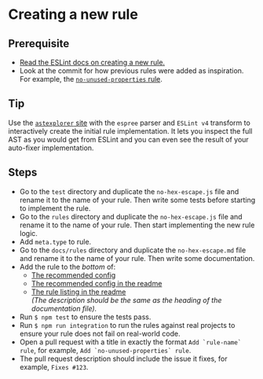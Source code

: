 # Creating a new rule

## Prerequisite

- [Read the ESLint docs on creating a new rule.](https://eslint.org/docs/developer-guide/working-with-rules)
- Look at the commit for how previous rules were added as inspiration. For example, the [`no-unused-properties` rule](https://github.com/sindresorhus/eslint-plugin-unicorn/commit/0179443f24326fb01342a0bf799f7ac66e0e2c23).


## Tip

Use the [`astexplorer` site](https://astexplorer.net) with the `espree` parser and `ESLint v4` transform to interactively create the initial rule implementation. It lets you inspect the full AST as you would get from ESLint and you can even see the result of your auto-fixer implementation.


## Steps

- Go to the `test` directory and duplicate the `no-hex-escape.js` file and rename it to the name of your rule. Then write some tests before starting to implement the rule.
- Go to the `rules` directory and duplicate the `no-hex-escape.js` file and rename it to the name of your rule. Then start implementing the new rule logic.
- Add `meta.type` to rule.
- Go to the `docs/rules` directory and duplicate the `no-hex-escape.md` file and rename it to the name of your rule. Then write some documentation.
- Add the rule to the *bottom* of:
	- [The recommended config](https://github.com/sindresorhus/eslint-plugin-unicorn/blob/352ba4a0291f9210ca5c8e2e61c7e3ad14028e77/index.js#L19)
	- [The recommended config in the readme](https://github.com/sindresorhus/eslint-plugin-unicorn/blame/352ba4a0291f9210ca5c8e2e61c7e3ad14028e77/readme.md#L35)
	- [The rule listing in the readme](https://github.com/sindresorhus/eslint-plugin-unicorn/blame/352ba4a0291f9210ca5c8e2e61c7e3ad14028e77/readme.md#L77)<br>
	*(The description should be the same as the heading of the documentation file).*
- Run `$ npm test` to ensure the tests pass.
- Run `$ npm run integration` to run the rules against real projects to ensure your rule does not fail on real-world code.
- Open a pull request with a title in exactly the format `` Add `rule-name` rule ``, for example, `` Add `no-unused-properties` rule ``.
- The pull request description should include the issue it fixes, for example, `Fixes #123`.
